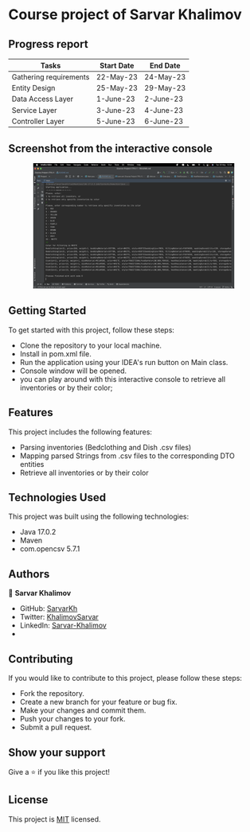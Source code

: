 # Course project of Sarvar Khalimov

## Progress report

| Tasks                  | Start Date | End Date  |
|------------------------|------------|-----------|
| Gathering requirements | 22-May-23  | 24-May-23 |
| Entity Design          | 25-May-23  | 29-May-23 |
| Data Access Layer      | 1-June-23  | 2-June-23 |
| Service Layer          | 3-June-23  | 4-June-23 |
| Controller Layer       | 5-June-23  | 6-June-23 |

## Screenshot from the interactive console

<div style="display: flex; flex-wrap: wrap">
<div align="center">
  <img src="image/01_console.png?raw=true" width="80%" height="auto"/>
</div>
</div>


## Getting Started
To get started with this project, follow these steps:

- Clone the repository to your local machine.
- Install in pom.xml file.
- Run the application using your IDEA's run button on Main class.
- Console window will be opened.
- you can play around with this interactive console to retrieve all inventories or by their color;

## Features
This project includes the following features:

- Parsing inventories (Bedclothing and Dish .csv files)
- Mapping parsed Strings from .csv files to the corresponding DTO entities
- Retrieve all inventories or by their color


## Technologies Used
This project was built using the following technologies:

- Java 17.0.2
- Maven
- com.opencsv 5.7.1

## Authors

👤 **Sarvar Khalimov**

- GitHub: [SarvarKh](https://github.com/SarvarKh)
- Twitter: [KhalimovSarvar](https://twitter.com/KhalimovSarvar)
- LinkedIn: [Sarvar-Khalimov](https://www.linkedin.com/in/sarvar-khalimov/)
-
## Contributing
If you would like to contribute to this project, please follow these steps:

- Fork the repository.
- Create a new branch for your feature or bug fix.
- Make your changes and commit them.
- Push your changes to your fork.
- Submit a pull request.

## Show your support
Give a ⭐️ if you like this project!

## License
This project is [MIT](./MIT.md) licensed.
